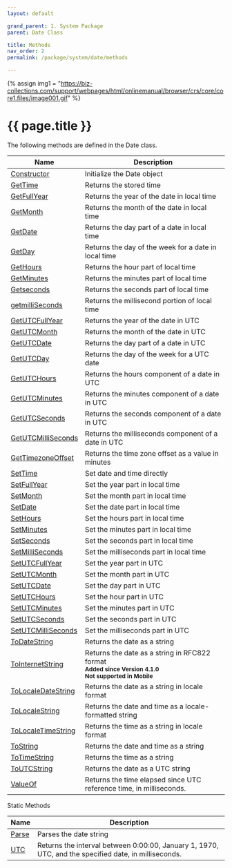 ```yaml
---
layout: default

grand_parent: 1. System Package
parent: Date Class

title: Methods
nav_order: 2
permalink: /package/system/date/methods

---
```

{% assign img1 = "https://biz-collections.com/support/webpages/html/onlinemanual/browser/crs/core/core1.files/image001.gif" %}


# {{ page.title }}

The following methods are defined in the Date class.

|Name       | Description |
|----------	|-------------|
| [Constructor](/package/system/date/methods/constructor)  |Initialize the Date object |
| [GetTime](/package/system/date/methods/gettime) 	| Returns the stored time |
| [GetFullYear](/package/system/date/methods/getfullyear) 	| Returns the year of the date in local time |
| [GetMonth](/package/system/date/methods/getmonth) 	|Returns the month of the date in local time |
| [GetDate](/package/system/date/methods/getdate) 	|Returns the day part of a date in local time |
| [GetDay](/package/system/date/methods/getday) 	|Returns the day of the week for a date in local time |
| [GetHours](/package/system/date/methods/gethours) 	| Returns the hour part of local time|
| [GetMinutes](/package/system/date/methods/getminutes) 	| Returns the minutes part of local time|
| [Getseconds](/package/system/date/methods/getseconds) 	|Returns the seconds part of local time |
| [getmilliSeconds](/package/system/date/methods/getmilliseconds) 	| Returns the millisecond portion of local time |
| [GetUTCFullYear](/package/system/date/methods/getutcfullyear) 	| Returns the year of the date in UTC |
| [GetUTCMonth](/package/system/date/methods/getutcmonth) 	| Returns the month of the date in UTC |
| [GetUTCDate](/package/system/date/methods/getutcdate) 	| Returns the day part of a date in UTC |
| [GetUTCDay](/package/system/date/methods/getutcday) 	| Returns the day of the week for a UTC date |
| [GetUTCHours](/package/system/date/methods/getutchours) 	| Returns the hours component of a date in UTC |
| [GetUTCMinutes](/package/system/date/methods/getutcminutes) 	| Returns the minutes component of a date in UTC |
| [GetUTCSeconds](/package/system/date/methods/getutcseconds) 	| Returns the seconds component of a date in UTC |
| [GetUTCMilliSeconds](/package/system/date/methods/getutcmilliseconds) 	| Returns the milliseconds component of a date in UTC |
| [GetTimezoneOffset](/package/system/date/methods/gettimezoneoffset) 	| Returns the time zone offset as a value in minutes |
| [SetTime](/package/system/date/methods/settime) 	| Set date and time directly |
| [SetFullYear](/package/system/date/methods/setfullyear) 	| Set the year part in local time |
| [SetMonth](/package/system/date/methods/setmonth) 	| Set the month part in local time |
| [SetDate](/package/system/date/methods/setdate) 	| Set the date part in local time |
| [SetHours](/package/system/date/methods/sethours) 	| Set the hours part in local time |
| [SetMinutes](/package/system/date/methods/setminutes) 	| Set the minutes part in local time |
| [SetSeconds](/package/system/date/methods/setseconds) 	| Set the seconds part in local time |
| [SetMilliSeconds](/package/system/date/methods/setmilliseconds) 	| Set the milliseconds part in local time |
| [SetUTCFullYear](/package/system/date/methods/setutcfullyear) 	| Set the year part in UTC |
| [SetUTCMonth](/package/system/date/methods/setutcmonth) 	| Set the month part in UTC |
| [SetUTCDate](/package/system/date/methods/setutcdate) 	| Set the day part in UTC |
| [SetUTCHours](/package/system/date/methods/setutchours) 	| Set the hour part in UTC |
| [SetUTCMinutes](/package/system/date/methods/setutcminutes) 	| Set the minutes part in UTC |
| [SetUTCSeconds](/package/system/date/methods/setutcseconds) 	| Set the seconds part in UTC |
| [SetUTCMilliSeconds](/package/system/date/methods/setutcmilliseconds) 	| Set the milliseconds part in UTC |
| [ToDateString](/package/system/date/methods/todatestring) 	| Returns the date as a string |
| [ToInternetString](/package/system/date/methods/tointernetstring) 	| Returns the date as a string in RFC822 format<br>**<small>Added since Version 4.1.0</small>**<br>**<small>Not supported in Mobile</small>** |
| [ToLocaleDateString](/package/system/date/methods/tolocaledatestring) 	| Returns the date as a string in locale format |
| [ToLocaleString](/package/system/date/methods/tolocalestring) 	| Returns the date and time as a locale-formatted string |
| [ToLocaleTimeString](/package/system/date/methods/tolocaletimestring) 	| Returns the time as a string in locale format |
| [ToString](/package/system/date/methods/tostring) 	| Returns the date and time as a string |
| [ToTimeString](/package/system/date/methods/totimestring) 	| Returns the time as a string |
| [ToUTCString](/package/system/date/methods/toutcstring) 	| Returns the date as a UTC string |
| [ValueOf](/package/system/date/methods/valueof) 	| Returns the time elapsed since UTC reference time, in milliseconds. |

Static Methods

|Name       | Description |
|----------	|-------------|
| [Parse](/package/system/date/methods/parse)  |Parses the date string |
| [UTC](/package/system/date/methods/utc) 	| Returns the interval between 0:00:00, January 1, 1970, UTC, and the specified date, in milliseconds. |